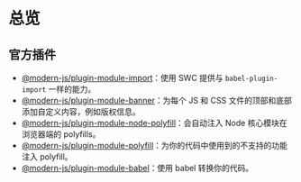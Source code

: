 # 总览

## 官方插件

* [@modern-js/plugin-module-import](./plugin-import.md)：使用 SWC 提供与 `babel-plugin-import` 一样的能力。
* [@modern-js/plugin-module-banner](./plugin-banner.md)：为每个 JS 和 CSS 文件的顶部和底部添加自定义内容，例如版权信息。
* [@modern-js/plugin-module-node-polyfill](./plugin-node-polyfill.mdx)：会自动注入 Node 核心模块在浏览器端的 polyfills。
* [@modern-js/plugin-module-polyfill](./plugin-polyfill.md)：为你的代码中使用到的不支持的功能注入 polyfill。
* [@modern-js/plugin-module-babel](./plugin-babel.md)：使用 babel 转换你的代码。
